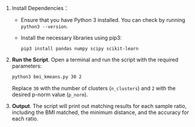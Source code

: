 1. Install Dependencies：

   - Ensure that you have Python 3 installed. You can check by running `python3 --version`.

   - Install the necessary libraries using pip3:

     ```
     pip3 install pandas numpy scipy scikit-learn
     ```

2. **Run the Script**. Open a terminal and run the script with the required parameters:

   ```bash
   python3 bmi_kmeans.py 30 2
   ```

   Replace `30` with the number of clusters (`n_clusters`) and `2` with the desired p-norm value (`p_norm`).

3. **Output**. The script will print out matching results for each sample ratio, including the BMI matched, the minimum distance, and the accuracy for each ratio.